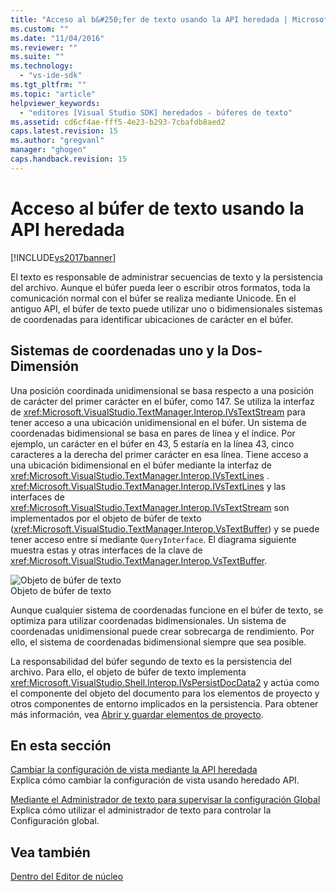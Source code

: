 ```yaml
---
title: "Acceso al b&#250;fer de texto usando la API heredada | Microsoft Docs"
ms.custom: ""
ms.date: "11/04/2016"
ms.reviewer: ""
ms.suite: ""
ms.technology: 
  - "vs-ide-sdk"
ms.tgt_pltfrm: ""
ms.topic: "article"
helpviewer_keywords: 
  - "editores [Visual Studio SDK] heredados - búferes de texto"
ms.assetid: cd6cf4ae-fff5-4e23-b293-7cbafdb8aed2
caps.latest.revision: 15
ms.author: "gregvanl"
manager: "ghogen"
caps.handback.revision: 15
---
```

# Acceso al b&#250;fer de texto usando la API heredada
[!INCLUDE[vs2017banner](../code-quality/includes/vs2017banner.md)]

El texto es responsable de administrar secuencias de texto y la persistencia del archivo.  Aunque el búfer pueda leer o escribir otros formatos, toda la comunicación normal con el búfer se realiza mediante Unicode.  En el antiguo API, el búfer de texto puede utilizar uno o bidimensionales sistemas de coordenadas para identificar ubicaciones de carácter en el búfer.  
  
## Sistemas de coordenadas uno y la Dos\-Dimensión  
 Una posición coordinada unidimensional se basa respecto a una posición de carácter del primer carácter en el búfer, como 147.  Se utiliza la interfaz de <xref:Microsoft.VisualStudio.TextManager.Interop.IVsTextStream> para tener acceso a una ubicación unidimensional en el búfer.  Un sistema de coordenadas bidimensional se basa en pares de línea y el índice.  Por ejemplo, un carácter en el búfer en 43, 5 estaría en la línea 43, cinco caracteres a la derecha del primer carácter en esa línea.  Tiene acceso a una ubicación bidimensional en el búfer mediante la interfaz de <xref:Microsoft.VisualStudio.TextManager.Interop.IVsTextLines> .  <xref:Microsoft.VisualStudio.TextManager.Interop.IVsTextLines> y las interfaces de <xref:Microsoft.VisualStudio.TextManager.Interop.IVsTextStream> son implementados por el objeto de búfer de texto \(<xref:Microsoft.VisualStudio.TextManager.Interop.VsTextBuffer>\) y se puede tener acceso entre sí mediante `QueryInterface`.  El diagrama siguiente muestra estas y otras interfaces de la clave de <xref:Microsoft.VisualStudio.TextManager.Interop.VsTextBuffer>.  
  
 ![Objeto de búfer de texto](~/docs/extensibility/media/vstextbuffer.gif "vsTextBuffer")  
Objeto de búfer de texto  
  
 Aunque cualquier sistema de coordenadas funcione en el búfer de texto, se optimiza para utilizar coordenadas bidimensionales.  Un sistema de coordenadas unidimensional puede crear sobrecarga de rendimiento.  Por ello, el sistema de coordenadas bidimensional siempre que sea posible.  
  
 La responsabilidad del búfer segundo de texto es la persistencia del archivo.  Para ello, el objeto de búfer de texto implementa <xref:Microsoft.VisualStudio.Shell.Interop.IVsPersistDocData2> y actúa como el componente del objeto del documento para los elementos de proyecto y otros componentes de entorno implicados en la persistencia.  Para obtener más información, vea [Abrir y guardar elementos de proyecto](../extensibility/internals/opening-and-saving-project-items.md).  
  
## En esta sección  
 [Cambiar la configuración de vista mediante la API heredada](../extensibility/changing-view-settings-by-using-the-legacy-api.md)  
 Explica cómo cambiar la configuración de vista usando heredado API.  
  
 [Mediante el Administrador de texto para supervisar la configuración Global](../extensibility/using-the-text-manager-to-monitor-global-settings.md)  
 Explica cómo utilizar el administrador de texto para controlar la Configuración global.  
  
## Vea también  
 [Dentro del Editor de núcleo](../extensibility/inside-the-core-editor.md)